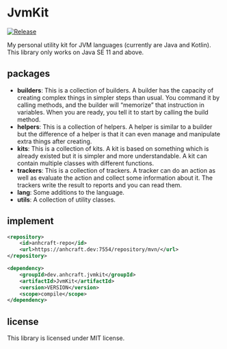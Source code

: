 # JvmKit
[![Release](https://travis-ci.org/anhcraft/JvmKit.svg?branch=master)](https://travis-ci.org/anhcraft/JvmKit)<br>

My personal utility kit for JVM languages (currently are Java and Kotlin).<br>
This library only works on Java SE 11 and above.

## packages
- **builders**: This is a collection of builders. A builder has the capacity of creating complex things in simpler steps than usual. You command it by calling methods, and the builder will “memorize” that instruction in variables. When you are ready, you tell it to start by calling the build method.
- **helpers**: This is a collection of helpers. A helper is similar to a builder but the difference of a helper is that it can even manage and manipulate extra things after creating.
- **kits**: This is a collection of kits. A kit is based on something which is already existed but it is simpler and more understandable. A kit can contain multiple classes with different functions.
- **trackers**: This is a collection of trackers. A tracker can do an action as well as evaluate the action and collect some information about it. The trackers write the result to reports and you can read them.
- **lang**: Some additions to the language.
- **utils**: A collection of utility classes.

## implement
```xml
<repository>
    <id>anhcraft-repo</id>
    <url>https://anhcraft.dev:7554/repository/mvn/</url>
</repository>
```

```xml
<dependency>
    <groupId>dev.anhcraft.jvmkit</groupId>
    <artifactId>JvmKit</artifactId>
    <version>VERSION</version>
    <scope>compile</scope>
</dependency>
```

## license
This library is licensed under MIT license.
